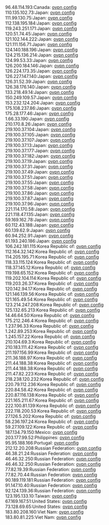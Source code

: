 96.48.114.193:Canada: [ovpn config](vpn/96_48_114_193.ovpn)  
110.135.102.73:Japan: [ovpn config](vpn/110_135_102_73.ovpn)  
111.99.130.75:Japan: [ovpn config](vpn/111_99_130_75.ovpn)  
112.138.195.184:Japan: [ovpn config](vpn/112_138_195_184.ovpn)  
119.243.251.171:Japan: [ovpn config](vpn/119_243_251_171.ovpn)  
120.51.74.45:Japan: [ovpn config](vpn/120_51_74_45.ovpn)  
121.102.144.222:Japan: [ovpn config](vpn/121_102_144_222.ovpn)  
121.111.156.71:Japan: [ovpn config](vpn/121_111_156_71.ovpn)  
124.140.188.196:Japan: [ovpn config](vpn/124_140_188_196.ovpn)  
124.215.136.214:Japan: [ovpn config](vpn/124_215_136_214.ovpn)  
124.99.53.33:Japan: [ovpn config](vpn/124_99_53_33.ovpn)  
126.200.184.146:Japan: [ovpn config](vpn/126_200_184_146.ovpn)  
126.224.173.35:Japan: [ovpn config](vpn/126_224_173_35.ovpn)  
126.227.147.140:Japan: [ovpn config](vpn/126_227_147_140.ovpn)  
126.31.52.39:Japan: [ovpn config](vpn/126_31_52_39.ovpn)  
126.38.176.140:Japan: [ovpn config](vpn/126_38_176_140.ovpn)  
133.218.49.14:Japan: [ovpn config](vpn/133_218_49_14.ovpn)  
150.249.109.57:Japan: [ovpn config](vpn/150_249_109_57.ovpn)  
153.232.124.204:Japan: [ovpn config](vpn/153_232_124_204.ovpn)  
175.108.237.86:Japan: [ovpn config](vpn/175_108_237_86.ovpn)  
175.28.177.46:Japan: [ovpn config](vpn/175_28_177_46.ovpn)  
1.66.33.190:Japan: [ovpn config](vpn/1_66_33_190.ovpn)  
210.170.8.26:Japan: [ovpn config](vpn/210_170_8_26.ovpn)  
219.100.37.104:Japan: [ovpn config](vpn/219_100_37_104.ovpn)  
219.100.37.105:Japan: [ovpn config](vpn/219_100_37_105.ovpn)  
219.100.37.107:Japan: [ovpn config](vpn/219_100_37_107.ovpn)  
219.100.37.13:Japan: [ovpn config](vpn/219_100_37_13.ovpn)  
219.100.37.177:Japan: [ovpn config](vpn/219_100_37_177.ovpn)  
219.100.37.182:Japan: [ovpn config](vpn/219_100_37_182.ovpn)  
219.100.37.19:Japan: [ovpn config](vpn/219_100_37_19.ovpn)  
219.100.37.31:Japan: [ovpn config](vpn/219_100_37_31.ovpn)  
219.100.37.49:Japan: [ovpn config](vpn/219_100_37_49.ovpn)  
219.100.37.51:Japan: [ovpn config](vpn/219_100_37_51.ovpn)  
219.100.37.55:Japan: [ovpn config](vpn/219_100_37_55.ovpn)  
219.100.37.58:Japan: [ovpn config](vpn/219_100_37_58.ovpn)  
219.100.37.86:Japan: [ovpn config](vpn/219_100_37_86.ovpn)  
219.100.37.87:Japan: [ovpn config](vpn/219_100_37_87.ovpn)  
219.100.37.96:Japan: [ovpn config](vpn/219_100_37_96.ovpn)  
221.114.170.58:Japan: [ovpn config](vpn/221_114_170_58.ovpn)  
221.118.47.135:Japan: [ovpn config](vpn/221_118_47_135.ovpn)  
59.169.162.78:Japan: [ovpn config](vpn/59_169_162_78.ovpn)  
60.112.43.188:Japan: [ovpn config](vpn/60_112_43_188.ovpn)  
60.139.62.9:Japan: [ovpn config](vpn/60_139_62_9.ovpn)  
60.94.252.91:Japan: [ovpn config](vpn/60_94_252_91.ovpn)  
61.193.240.186:Japan: [ovpn config](vpn/61_193_240_186.ovpn)  
106.242.181.115:Korea Republic of: [ovpn config](vpn/106_242_181_115.ovpn)  
112.164.32.142:Korea Republic of: [ovpn config](vpn/112_164_32_142.ovpn)  
114.205.195.71:Korea Republic of: [ovpn config](vpn/114_205_195_71.ovpn)  
118.33.115.124:Korea Republic of: [ovpn config](vpn/118_33_115_124.ovpn)  
118.37.145.12:Korea Republic of: [ovpn config](vpn/118_37_145_12.ovpn)  
119.198.65.152:Korea Republic of: [ovpn config](vpn/119_198_65_152.ovpn)  
119.202.104.114:Korea Republic of: [ovpn config](vpn/119_202_104_114.ovpn)  
119.203.26.37:Korea Republic of: [ovpn config](vpn/119_203_26_37.ovpn)  
120.142.94.17:Korea Republic of: [ovpn config](vpn/120_142_94_17.ovpn)  
121.146.139.56:Korea Republic of: [ovpn config](vpn/121_146_139_56.ovpn)  
121.165.49.54:Korea Republic of: [ovpn config](vpn/121_165_49_54.ovpn)  
123.214.247.208:Korea Republic of: [ovpn config](vpn/123_214_247_208.ovpn)  
125.132.65.213:Korea Republic of: [ovpn config](vpn/125_132_65_213.ovpn)  
14.46.64.50:Korea Republic of: [ovpn config](vpn/14_46_64_50.ovpn)  
175.212.246.4:Korea Republic of: [ovpn config](vpn/175_212_246_4.ovpn)  
1.237.96.33:Korea Republic of: [ovpn config](vpn/1_237_96_33.ovpn)  
1.242.89.253:Korea Republic of: [ovpn config](vpn/1_242_89_253.ovpn)  
1.245.157.22:Korea Republic of: [ovpn config](vpn/1_245_157_22.ovpn)  
210.104.69.3:Korea Republic of: [ovpn config](vpn/210_104_69_3.ovpn)  
210.183.111.42:Korea Republic of: [ovpn config](vpn/210_183_111_42.ovpn)  
211.197.156.99:Korea Republic of: [ovpn config](vpn/211_197_156_99.ovpn)  
211.36.188.97:Korea Republic of: [ovpn config](vpn/211_36_188_97.ovpn)  
211.44.188.38:Korea Republic of: [ovpn config](vpn/211_44_188_38.ovpn)  
211.44.188.38:Korea Republic of: [ovpn config](vpn/211_44_188_38.ovpn)  
211.47.82.223:Korea Republic of: [ovpn config](vpn/211_47_82_223.ovpn)  
218.238.120.232:Korea Republic of: [ovpn config](vpn/218_238_120_232.ovpn)  
220.79.112.236:Korea Republic of: [ovpn config](vpn/220_79_112_236.ovpn)  
220.84.58.42:Korea Republic of: [ovpn config](vpn/220_84_58_42.ovpn)  
220.87.116.138:Korea Republic of: [ovpn config](vpn/220_87_116_138.ovpn)  
221.165.211.67:Korea Republic of: [ovpn config](vpn/221_165_211_67.ovpn)  
222.100.81.139:Korea Republic of: [ovpn config](vpn/222_100_81_139.ovpn)  
222.118.200.53:Korea Republic of: [ovpn config](vpn/222_118_200_53.ovpn)  
27.126.5.202:Korea Republic of: [ovpn config](vpn/27_126_5_202.ovpn)  
58.236.197.24:Korea Republic of: [ovpn config](vpn/58_236_197_24.ovpn)  
59.27.109.122:Korea Republic of: [ovpn config](vpn/59_27_109_122.ovpn)  
187.134.79.150:Mexico: [ovpn config](vpn/187_134_79_150.ovpn)  
203.177.99.52:Philippines: [ovpn config](vpn/203_177_99_52.ovpn)  
95.95.188.166:Portugal: [ovpn config](vpn/95_95_188_166.ovpn)  
212.12.20.208:Russian Federation: [ovpn config](vpn/212_12_20_208.ovpn)  
46.38.21.24:Russian Federation: [ovpn config](vpn/46_38_21_24.ovpn)  
46.46.32.250:Russian Federation: [ovpn config](vpn/46_46_32_250.ovpn)  
46.46.32.250:Russian Federation: [ovpn config](vpn/46_46_32_250.ovpn)  
77.82.19.39:Russian Federation: [ovpn config](vpn/77_82_19_39.ovpn)  
77.82.70.44:Russian Federation: [ovpn config](vpn/77_82_70_44.ovpn)  
90.189.119.181:Russian Federation: [ovpn config](vpn/90_189_119_181.ovpn)  
91.147.10.40:Russian Federation: [ovpn config](vpn/91_147_10_40.ovpn)  
92.124.139.36:Russian Federation: [ovpn config](vpn/92_124_139_36.ovpn)  
123.195.133.10:Taiwan: [ovpn config](vpn/123_195_133_10.ovpn)  
67.169.167.51:United States: [ovpn config](vpn/67_169_167_51.ovpn)  
73.128.69.65:United States: [ovpn config](vpn/73_128_69_65.ovpn)  
183.80.208.160:Viet Nam: [ovpn config](vpn/183_80_208_160.ovpn)  
183.80.81.225:Viet Nam: [ovpn config](vpn/183_80_81_225.ovpn)  
